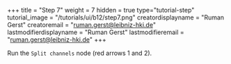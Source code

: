 +++
title = "Step 7"
weight = 7
hidden = true
type="tutorial-step"
tutorial_image = "/tutorials/ui/b12/step7.png"
creatordisplayname = "Ruman Gerst"
creatoremail = "ruman.gerst@leibniz-hki.de"
lastmodifierdisplayname = "Ruman Gerst"
lastmodifieremail = "ruman.gerst@leibniz-hki.de"
+++

Run the `Split channels` node (red arrows 1 and 2). 